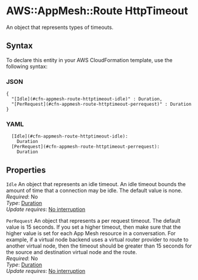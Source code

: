 # AWS::AppMesh::Route HttpTimeout<a name="aws-properties-appmesh-route-httptimeout"></a>

An object that represents types of timeouts\. 

## Syntax<a name="aws-properties-appmesh-route-httptimeout-syntax"></a>

To declare this entity in your AWS CloudFormation template, use the following syntax:

### JSON<a name="aws-properties-appmesh-route-httptimeout-syntax.json"></a>

```
{
  "[Idle](#cfn-appmesh-route-httptimeout-idle)" : Duration,
  "[PerRequest](#cfn-appmesh-route-httptimeout-perrequest)" : Duration
}
```

### YAML<a name="aws-properties-appmesh-route-httptimeout-syntax.yaml"></a>

```
  [Idle](#cfn-appmesh-route-httptimeout-idle): 
    Duration
  [PerRequest](#cfn-appmesh-route-httptimeout-perrequest): 
    Duration
```

## Properties<a name="aws-properties-appmesh-route-httptimeout-properties"></a>

`Idle`  <a name="cfn-appmesh-route-httptimeout-idle"></a>
An object that represents an idle timeout\. An idle timeout bounds the amount of time that a connection may be idle\. The default value is none\.  
*Required*: No  
*Type*: [Duration](aws-properties-appmesh-route-duration.md)  
*Update requires*: [No interruption](https://docs.aws.amazon.com/AWSCloudFormation/latest/UserGuide/using-cfn-updating-stacks-update-behaviors.html#update-no-interrupt)

`PerRequest`  <a name="cfn-appmesh-route-httptimeout-perrequest"></a>
An object that represents a per request timeout\. The default value is 15 seconds\. If you set a higher timeout, then make sure that the higher value is set for each App Mesh resource in a conversation\. For example, if a virtual node backend uses a virtual router provider to route to another virtual node, then the timeout should be greater than 15 seconds for the source and destination virtual node and the route\.  
*Required*: No  
*Type*: [Duration](aws-properties-appmesh-route-duration.md)  
*Update requires*: [No interruption](https://docs.aws.amazon.com/AWSCloudFormation/latest/UserGuide/using-cfn-updating-stacks-update-behaviors.html#update-no-interrupt)